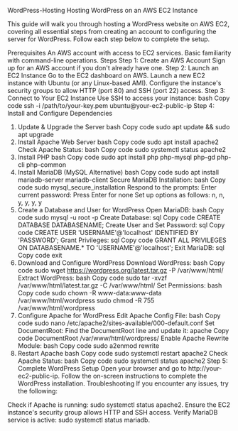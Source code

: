 WordPress-Hosting
Hosting WordPress on an AWS EC2 Instance

This guide will walk you through hosting a WordPress website on AWS EC2, covering all essential steps from creating an account to configuring the server for WordPress. Follow each step below to complete the setup.

Prerequisites
An AWS account with access to EC2 services.
Basic familiarity with command-line operations.
Steps
Step 1: Create an AWS Account
Sign up for an AWS account if you don't already have one.
Step 2: Launch an EC2 Instance
Go to the EC2 dashboard on AWS.
Launch a new EC2 instance with Ubuntu (or any Linux-based AMI).
Configure the instance's security groups to allow HTTP (port 80) and SSH (port 22) access.
Step 3: Connect to Your EC2 Instance
Use SSH to access your instance:
bash
Copy code
ssh -i /path/to/your-key.pem ubuntu@your-ec2-public-ip
Step 4: Install and Configure Dependencies
1. Update & Upgrade the Server
bash
Copy code
sudo apt update && sudo apt upgrade
2. Install Apache Web Server
bash
Copy code
sudo apt install apache2
Check Apache Status:
bash
Copy code
sudo systemctl status apache2
3. Install PHP
bash
Copy code
sudo apt install php php-mysql php-gd php-cli php-common
4. Install MariaDB (MySQL Alternative)
bash
Copy code
sudo apt install mariadb-server mariadb-client
Secure MariaDB Installation:
bash
Copy code
sudo mysql_secure_installation
Respond to the prompts:
Enter current password: Press Enter for none
Set up options as follows: n, n, y, y, y, y
5. Create a Database and User for WordPress
Open MariaDB:
bash
Copy code
sudo mysql -u root -p
Create Database:
sql
Copy code
CREATE DATABASE DATABASENAME;
Create User and Set Password:
sql
Copy code
CREATE USER 'USERNAME'@'localhost' IDENTIFIED BY 'PASSWORD';
Grant Privileges:
sql
Copy code
GRANT ALL PRIVILEGES ON DATABASENAME.* TO 'USERNAME'@'localhost';
Exit MariaDB:
sql
Copy code
exit
6. Download and Configure WordPress
Download WordPress:
bash
Copy code
sudo wget https://wordpress.org/latest.tar.gz -P /var/www/html/
Extract WordPress:
bash
Copy code
sudo tar -xvzf /var/www/html/latest.tar.gz -C /var/www/html/
Set Permissions:
bash
Copy code
sudo chown -R www-data:www-data /var/www/html/wordpress
sudo chmod -R 755 /var/www/html/wordpress
7. Configure Apache for WordPress
Edit Apache Config File:
bash
Copy code
sudo nano /etc/apache2/sites-available/000-default.conf
Set DocumentRoot: Find the DocumentRoot line and update it:
apache
Copy code
DocumentRoot /var/www/html/wordpress/
Enable Apache Rewrite Module:
bash
Copy code
sudo a2enmod rewrite
8. Restart Apache
bash
Copy code
sudo systemctl restart apache2
Check Apache Status:
bash
Copy code
sudo systemctl status apache2
Step 5: Complete WordPress Setup
Open your browser and go to http://your-ec2-public-ip.
Follow the on-screen instructions to complete the WordPress installation.
Troubleshooting
If you encounter any issues, try the following:

Check if Apache is running: sudo systemctl status apache2.
Ensure the EC2 instance's security group allows HTTP and SSH access.
Verify MariaDB service is active: sudo systemctl status mariadb.
